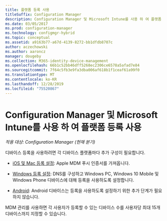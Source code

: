 ```yaml
---
title: 플랫폼 등록 사용
titleSuffix: Configuration Manager
description: Configuration Manager 및 Microsoft Intune를 사용 하 여 플랫폼 등록을 사용 하도록 설정 합니다.
ms.date: 03/05/2017
ms.prod: configuration-manager
ms.technology: configmgr-hybrid
ms.topic: conceptual
ms.assetid: a9163b77-a67d-4139-8272-bb1dfdb8707c
author: aczechowski
ms.author: aaroncz
manager: dougeby
ms.collection: M365-identity-device-management
ms.openlocfilehash: 66b1c52bb46dff5268ec2306ce6578a5afad7e84
ms.sourcegitcommit: 7f64c5fb3e9fa3dba006af618b1f1ceaf61a99f0
ms.translationtype: MT
ms.contentlocale: ko-KR
ms.lasthandoff: 12/28/2019
ms.locfileid: "75520867"
---
```

# <a name="enable-platform-enrollment-with-configuration-manager-and-microsoft-intune"></a>Configuration Manager 및 Microsoft Intune를 사용 하 여 플랫폼 등록 사용

*적용 대상: Configuration Manager (현재 분기)*

디바이스 등록을 사용하려면 각 디바이스 플랫폼마다 추가 구성이 필요합니다.
- [iOS 및 Mac 등록 설정](enroll-hybrid-ios-mac.md): Apple MDM 푸시 인증서를 가져옵니다.

- [Windows 등록 설정](enroll-hybrid-windows.md): DNS를 구성하고 Windows PC, Windows 10 Mobile 및 Windows Phone 디바이스에 대해 등록을 사용하도록 설정합니다.

- [Android](enroll-hybrid-android.md): Android 디바이스는 등록을 사용하도록 설정하기 위한 추가 단계가 필요하지 않습니다.

MDM 관리를 사용하면 각 사용자가 등록할 수 있는 디바이스 수를 사용자당 최대 15개 디바이스까지 지정할 수 있습니다.
